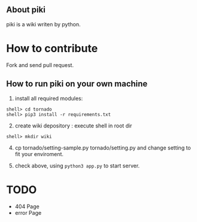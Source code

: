 ## About piki

piki is a wiki writen by python.

# How to contribute

Fork and send pull request.

## How to run piki on your own machine

1. install all required modules:

```
shell> cd tornado
shell> pip3 install -r requirements.txt
```

2. create wiki depository : execute shell in root dir

```
shell> mkdir wiki
```

4. cp tornado/setting-sample.py tornado/setting.py and change setting to fit your enviroment.

5. check above, using ``python3 app.py`` to start server.

# TODO
* 404 Page
* error Page
